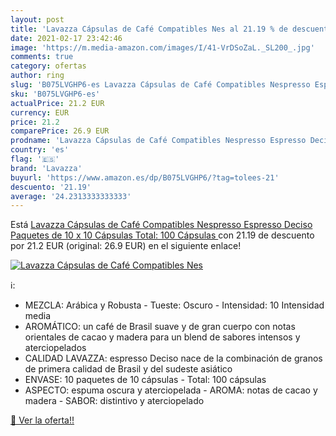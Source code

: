 ```yaml
---
layout: post
title: 'Lavazza Cápsulas de Café Compatibles Nes al 21.19 % de descuento'
date: 2021-02-17 23:42:46
image: 'https://m.media-amazon.com/images/I/41-VrDSoZaL._SL200_.jpg'
comments: true
category: ofertas
author: ring
slug: 'B075LVGHP6-es Lavazza Cápsulas de Café Compatibles Nespresso Espresso...'
sku: 'B075LVGHP6-es'
actualPrice: 21.2 EUR
currency: EUR
price: 21.2
comparePrice: 26.9 EUR
prodname: 'Lavazza Cápsulas de Café Compatibles Nespresso Espresso Deciso  Paquetes de 10 x 10 Cápsulas  Total: 100 Cápsulas '
country: 'es'
flag: '🇪🇸'
brand: 'Lavazza'
buyurl: 'https://www.amazon.es/dp/B075LVGHP6/?tag=tolees-21'
descuento: '21.19'
average: '24.2313333333333'
---
```


Está [Lavazza Cápsulas de Café Compatibles Nespresso Espresso Deciso  Paquetes de 10 x 10 Cápsulas  Total: 100 Cápsulas ](https://www.amazon.es/dp/B075LVGHP6/?tag=tolees-21) con 21.19 de descuento por 21.2 EUR (original: 26.9 EUR) en el siguiente enlace!

[![Lavazza Cápsulas de Café Compatibles Nes](https://m.media-amazon.com/images/I/41-VrDSoZaL._SL200_.jpg)](https://www.amazon.es/dp/B075LVGHP6/?tag=tolees-21)

ℹ️:

- MEZCLA: Arábica y Robusta - Tueste: Oscuro - Intensidad: 10 Intensidad media
- AROMÁTICO: un café de Brasil suave y de gran cuerpo con notas orientales de cacao y madera para un blend de sabores intensos y aterciopelados
- CALIDAD LAVAZZA: espresso Deciso nace de la combinación de granos de primera calidad de Brasil y del sudeste asiático
- ENVASE: 10 paquetes de 10 cápsulas - Total: 100 cápsulas
- ASPECTO: espuma oscura y aterciopelada - AROMA: notas de cacao y madera - SABOR: distintivo y aterciopelado

[🛒 Ver la oferta!!](https://www.amazon.es/dp/B075LVGHP6/?tag=tolees-21)
